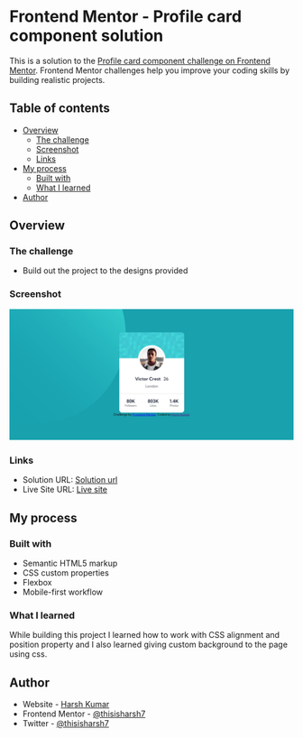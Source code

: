 # Frontend Mentor - Profile card component solution

This is a solution to the [Profile card component challenge on Frontend Mentor](https://www.frontendmentor.io/challenges/profile-card-component-cfArpWshJ). Frontend Mentor challenges help you improve your coding skills by building realistic projects. 

## Table of contents

- [Overview](#overview)
  - [The challenge](#the-challenge)
  - [Screenshot](#screenshot)
  - [Links](#links)
- [My process](#my-process)
  - [Built with](#built-with)
  - [What I learned](#what-i-learned)
- [Author](#author)


## Overview

### The challenge

- Build out the project to the designs provided

### Screenshot

![](./screenshot.jpg)


### Links

- Solution URL: [Solution url](https://www.frontendmentor.io/solutions/profilecardpreview-4EleRHJf3Y)
- Live Site URL: [Live site](https://lucky-monstera-e9cc20.netlify.app/)

## My process

### Built with

- Semantic HTML5 markup
- CSS custom properties
- Flexbox
- Mobile-first workflow


### What I learned

While building this project I learned how to work with CSS alignment and position property and I also learned giving custom background to the page using css.


## Author

- Website - [Harsh Kumar](https://github.com/thisisharsh7)
- Frontend Mentor - [@thisisharsh7](https://www.frontendmentor.io/profile/thisisharsh7)
- Twitter - [@thisisharsh7](https://www.twitter.com/thisisharsh7)